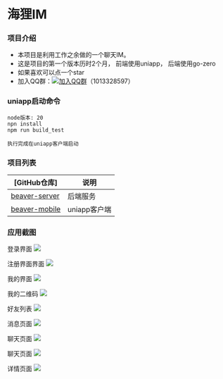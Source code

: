 # 海狸IM

### 项目介绍
+ 本项目是利用工作之余做的一个聊天IM。
+ 这是项目的第一个版本历时2个月， 前端使用uniapp， 后端使用go-zero
+ 如果喜欢可以点一个star
+ 加入QQ群：[![加入QQ群](https://img.shields.io/badge/加入QQ群-1013328597-blue.svg)](https://qm.qq.com/q/82rbf7QBzO)（1013328597）


### uniapp启动命令
```
node版本: 20
npn install
npm run build_test

执行完成在uniapp客户端启动
```

### 项目列表
| [GitHub仓库]    |  说明                                                                                      
| ------------------------------------------------------------ | --------------------------------------------------------------------------
| [beaver-server](https://github.com/wsrh8888/beaver-server)               | 后端服务  |
| [beaver-mobile](https://github.com/wsrh8888/beaver-mobile)        | uniapp客户端 |


### 应用截图

登录界面
<img src="./static/login.png"/>

注册界面界面
<img src="./static/register.png"/>

我的界面
<img src="./static/mine.png"/>

我的二维码
<img src="./static/qcode.png"/>

好友列表
<img src="./static/friend.png"/>

消息页面
<img src="./static/message.png"/>

聊天页面
<img src="./static/chat.png"/>

聊天页面
<img src="./static/chat1.png"/>

详情页面
<img src="./static/info.png"/>







